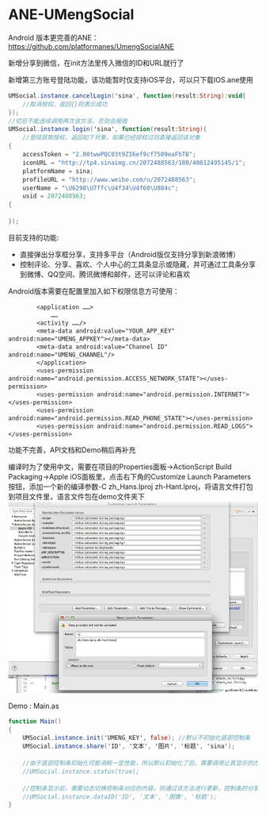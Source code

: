 ANE-UMengSocial
===============

Android 版本更完善的ANE： https://github.com/platformanes/UmengSocialANE

新增分享到微信，在init方法里传入微信的ID和URL就行了

新增第三方账号登陆功能，该功能暂时仅支持iOS平台，可以只下载IOS.ane使用

```actionscript
UMSocial.instance.cancelLogin('sina', function(result:String):void{
	//取消授权，返回{}则表示成功
}); 
//切忌不能连续调用两次该方法，否则会报错
UMSocial.instance.login('sina', function(result:String){
	//登陆获取授权，返回如下对象，如果已经授权过则直接返回该对象
{
    accessToken = "2.00twwPQC03t9ZI6ef9cf7509eaFhTB";
    iconURL = "http://tp4.sinaimg.cn/2072488563/180/40012495145/1";
    platformName = sina;
    profileURL = "http://www.weibo.com/u/2072488563";
    userName = "\U6298\U7ffc\U4f34\U4f60\U884c";
    usid = 2072488563;
{
   
});

```

目前支持的功能:

- 直接弹出分享框分享，支持多平台（Android版仅支持分享到新浪微博）
- 控制评论、分享、喜欢、个人中心的工具条显示或隐藏，并可通过工具条分享到微博、QQ空间、腾讯微博和邮件，还可以评论和喜欢

Android版本需要在配置里加入如下权限信息方可使用：

```
		<application ……>
			……
		<activity ……/>
		<meta-data android:value="YOUR_APP_KEY" android:name="UMENG_APPKEY"></meta-data>
		<meta-data android:value="Channel ID" android:name="UMENG_CHANNEL"/>
		</application>
		<uses-permission android:name="android.permission.ACCESS_NETWORK_STATE"></uses-permission>
		<uses-permission android:name="android.permission.INTERNET"></uses-permission>
		<uses-permission android:name="android.permission.READ_PHONE_STATE"></uses-permission>
		<uses-permission android:name="android.permission.READ_LOGS"></uses-permission>
```


功能不完善，API文档和Demo稍后再补充

编译时为了使用中文，需要在项目的Properties面板->ActionScript Build Packaging->Apple iOS面板里，点击右下角的Customize Launch Parameters按钮，添加一个新的编译参数-C zh_Hans.lproj zh-Hant.lproj，将语言文件打包到项目文件里，语言文件包在demo文件夹下
![](p1.jpg)

Demo : Main.as

```actionscript
function Main()
{
	UMSocial.instance.init('UMENG_KEY', false); //默认不初始化底部控制条
	UMSocial.instance.share('ID', '文本', '图片', '标题', 'sina');
	
	//由于底部控制条初始化可能消耗一定性能，所以默认初始化了后，需要调用让其显示的方法才能显示出来
	//UMSocial.instance.status(true);
	
	//控制条显示后，需要动态切换控制条对应的内容，则通过该方法进行更新，控制条的分享、评论、喜欢等都于ID紧密关联
	//UMSocial.instance.dataID('ID', '文本', '图像', '标题');
}

```
